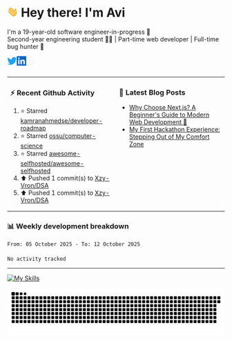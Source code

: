 # <img src="./assets/wave.gif" width="25px"> Hey there! I'm Avi<br>
I'm a 19-year-old software engineer-in-progress 🚀<br>Second-year engineering student 🧑‍💻 | Part-time web developer | Full-time bug hunter 🐞<br />

<a href="https://x.com/XzyVron" target="_blank">
  <img align="left" alt="Avinash's Twitter" width="22px" src="./assets/twitter.svg" />
</a>
<a href="https://www.linkedin.com/in/avinash-ganore/" target="_blank">
  <img align="left" alt="Avinash's LinkedIn" width="22px" src="./assets/linkedin.svg" />
</a>
<a href="https://avinash-orcin.vercel.app/" target="_blank">
  <img align="left" alt="Avinash's Site" width="22px" src="./assets/globe.svg" />
</a>
<br />
<br />
<!--
<br>🚧 What I'm Up To<br><br>
- 🧠 Diving into **Next js** <br>
- 💬 Currently building **Whispr**<br>
- 🎨 Improving my web design skills — trying to make UIs that look less like 2005 <br>
<br>
-->

<table><tr width="100%">
<td valign="top" width="50%">
  
<h3>⚡️ Recent Github Activity </h3>

<!--RECENT_ACTIVITY:start-->
1. ⭐ Starred [kamranahmedse/developer-roadmap](https://github.com/kamranahmedse/developer-roadmap)<br>
2. ⭐ Starred [ossu/computer-science](https://github.com/ossu/computer-science)<br>
3. ⭐ Starred [awesome-selfhosted/awesome-selfhosted](https://github.com/awesome-selfhosted/awesome-selfhosted)<br>
4. ⬆️ Pushed 1 commit(s) to [Xzy-Vron/DSA](https://github.com/Xzy-Vron/DSA)<br>
5. ⬆️ Pushed 1 commit(s) to [Xzy-Vron/DSA](https://github.com/Xzy-Vron/DSA)<br>
<!--RECENT_ACTIVITY:end-->
  
</td>
<td valign="top" width="50%">
 
<h3>📝 Latest Blog Posts </h3>

<!-- BLOG-POST-LIST:START -->
- [Why Choose Next.js? A Beginner&#39;s Guide to Modern Web Development 🚀](https://dev.to/xzyvron/why-choose-nextjs-a-beginners-guide-to-modern-web-development-267h)
- [My First Hackathon Experience: Stepping Out of My Comfort Zone](https://dev.to/xzyvron/my-first-hackathon-experience-stepping-out-of-my-comfort-zone-3l0d)
<!-- BLOG-POST-LIST:END -->
  
</td>
</tr>
</table>

### 📊 Weekly development breakdown

<!--START_SECTION:waka-->

```txt
From: 05 October 2025 - To: 12 October 2025

No activity tracked
```

<!--END_SECTION:waka-->

-------

[![My Skills](https://skillicons.dev/icons?i=nextjs,react,javascript,java,mongodb,mysql,nodejs,express,redux,tailwind,vite,git,github,gmail,vercel,html,css,bootstrap,notion,npm,postman,vscode,windows,materialui&perline=12)](https://skillicons.dev)

<picture>
  <source media="(prefers-color-scheme: dark)" srcset="https://raw.githubusercontent.com/Xzy-Vron/Xzy-Vron/output/github-snake-dark.svg" />
  <source media="(prefers-color-scheme: light)" srcset="https://raw.githubusercontent.com/Xzy-Vron/Xzy-Vron/output/github-snake.svg" />
  <img alt="github-snake" src="https://raw.githubusercontent.com/Xzy-Vron/Xzy-Vron/output/github-snake.svg" />
</picture>

<!--
# 📊 GitHub Stats:
![](https://github-readme-stats.vercel.app/api?username=Xzy-Vron&theme=graywhite&hide_border=false&include_all_commits=true&count_private=true)<br/>
-->
